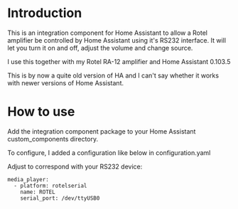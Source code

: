 # Introduction
This is an integration component for Home Assistant to allow a Rotel amplifier
be controlled by Home Assistant using it's RS232 interface.
It will let you turn it on and off, adjust the volume and change source.

I use this together with my Rotel RA-12 amplifier and Home Assistant 0.103.5

This is by now a quite old version of HA and I can't say whether it works with 
newer versions of Home Assistant.

# How to use
Add the integration component package to your Home Assistant custom_components directory.

To configure, I added a configuration like below in configuration.yaml

Adjust to correspond with your RS232 device:


    media_player:
      - platform: rotelserial
        name: ROTEL
        serial_port: /dev/ttyUSB0